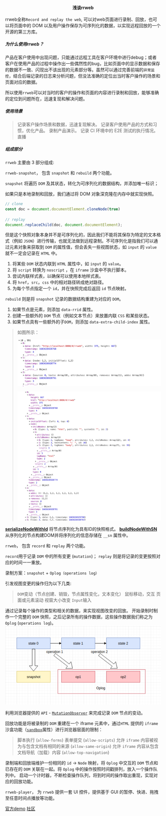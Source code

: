 #### <center>浅谈rrweb</center>

rrweb全称`Record and replay the web`, 可以对web页面进行录制、回放，也可以将⻚⾯中的 DOM 以及⽤户操作保存为可序列化的数据，以实现远程回放的一个开源的第三方库。

##### 为什么使用rrweb？
产品在客户使用中出现问题，只能通过远程工具在客户环境中进行debug；或者客户在使用产品的过程中操作出一些偶然性的bug，比如页面中的显示数据和保存的数据不一致、闪现出不该出现的元素部分等。虽然可以通过完善前端的`异常监控`，结合后端记录的日志来分析问题，但没法准确的定位出当时客户操作的场景和页面对应的数据。

所以使用`rrweb`可以对当时的客户的操作和页面的内容进行录制和回放，能够准确的定位到问题所在，迅速复现和解决问题。

##### 使用场景
> 记录客户操作场景和数据，迅速复现解决。
> 记录客户使用产品的方式和习惯，优化产品。
> 录制产品演⽰。
> 记录 CI 环境中的 E2E 测试的执⾏情况。
> 直播

##### 组成部分
`rrweb` 主要由 3 部分组成:

`rrweb-snapshot`， 包含 `snapshot` 和 `rebuild` 两个功能。

`snapshot` 将遍历 `DOM` 及其状态，转化为可序列化的数据结构，并添加唯一标识；

如果只是本地录制和回放，我们通过将 DOM 对象深克隆在内存中就实现快照。
```javascript
// clone 
const doc = document.documentElement.cloneNode(true)

// replay
document.replaceChild(doc, document.documentElement);
```
但是这个快照对象本⾝并不是可序列化的，因此我们不能将其保存为特定的⽂本格式（例如 `JSON`）进⾏传输，也就⽆法做到远程录制。不可序列化是指我们可以通过元素对象来获取到 `DOM` 的属性值，但会丢失⼀些视图状态，如 `input` 的 `value` 就不⼀定会记录在 `HTML` 中。

1. 将某些 `DOM` 状态内联到 `HTML` 属性中，如 `input` 的 `value`。
2. 将 `script` 转换为 `noscript` ，在 `iframe` 沙盒中不执行脚本。
3. 尝试内联样式表，以确保可以使用本地样式表。
4. 将 `href`，`src`，`css` 中的相对路径转成绝对路径。
5. 为每个节点指定一个 `id`，并在快照完成后返回 `id` 节点映射。

`rebuild` 则是将 `snapshot` 记录的数据结构重建为对应的 `DOM`。

1. 如果节点是元素，则添加 `data-rrid` 属性。
2. 创建一些额外的 `DOM` 节点（例如文本节点）来放置内联 `CSS` 和某些状态。
3. 如果节点具有一些额外的子`DOM`，则添加 `data-extra-child-index` 属性。

> 如图所示：
> 
> ![Alt text](./1603639238652.png)
> 
> ![Alt text](./1603639429499.png)

**[serializeNodeWithId](https://github.com/rrweb-io/rrweb-snapshot/blob/master/src/snapshot.ts)**  将节点序列化为具有ID的快照格式。
**[buildNodeWithSN](https://github.com/rrweb-io/rrweb-snapshot/blob/master/src/rebuild.ts)** 从序列化的节点构建DOM并将序列化的信息存储在	`__sn` 属性中。

`rrweb`， 包含 `record` 和 `replay` 两个功能。

`record`用于记录 `DOM` 中的所有变更 (`mutation`)；
`replay` 则是将记录的变更按照对应的时间一一重放。

录制方案：`snapshot` + `Oplog（operations log）`

引发视图变更的操作归为以下⼏类:

> `DOM`变动（节点创建、销毁，节点属性变化，⽂本变化）
> ⿏标移动，交互
> ⻚⾯或元素滚动
> 视窗⼤⼩改变
> `Input`输入

通过记录每个操作的类型和相关的数据，来实现视图改变的回放。
开始录制时制作⼀个完整的 `DOM` 快照，之后记录所有的操作数据，这些操作数据我们称之为 `Oplog` (`operations log`)。
![Alt text](./1603727422132.png)


利用浏览器提供的 `API` - [`MutationObserver`](https://developer.mozilla.org/zh-CN/docs/Web/API/MutationObserver) 来完成记录 `DOM` 节点的变动。

回放功能是将被录制的 `DOM` 重建在⼀个 iframe 元素中，通过`HTML` 提供的 `iframe` 沙盒功能（[`sandbox`](https://www.w3school.com.cn/tags/att_iframe_sandbox.asp)属性）进⾏浏览器层⾯的限制：
> 脚本执行 (`allow-forms`)
> 表单提交 (`allow-scripts`)
> 允许 `iframe` 内容被视为与包含文档有相同的来源 (`allow-same-origin`)
> 允许 `iframe` 内容从包含文档导航（加载）内容 (`allow-top-navigation`)


录制端和回放端维护一份相同的 `id` -> `Node` 映射，将 `Oplog` 中交互的 `DOM` 节点和已存在的 `DOM` 关联在⼀起。将 `Oplog` 中的操作按照时间戳排列，放⼊⼀个操作队列中。
启动⼀个计时器，不断检查操作队列，将到时间的操作取出重现，实现对应的回放功能。


`rrweb-player`， 为 `rrweb` 提供一套 UI 控件，提供基于 GUI 的暂停、快进、拖拽至任意时间点播放等功能。



[官方demo](https://www.rrweb.io/#demos)
[社区](http://www.myriptide.com/rrweb-community-cn/)

